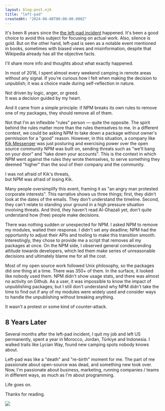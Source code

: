 ```yaml
---
layout: blog-post.njk
title: "left-pad"
createdAt: "2024-06-08T00:00:00.000Z"
---
```


It's been 8 years since the [the left-pad incident](https://en.wikipedia.org/wiki/Npm_left-pad_incident) happened. It's been a good choice to avoid this subject for focusing on actual work. Also, silence is gold. But on the other hand, left-pad is seen as a notable event mentioned in books, sometimes with biased views and misinformation, despite that Wikipedia already has all the objective facts.

I'll share more info and thoughts about what exactly happened.

In most of 2016, I spent almost every weekend camping in remote areas without any signal. If you're curious how I felt when making the decision to unpublish; it was a choice made during self-reflection in nature.

Not driven by logic, anger, or greed.<br />
It was a decision guided by my heart.

And it came from a simple principle: if NPM breaks its own rules to remove one of my packages, they should remove all of them.

Not that I'm an inflexible "rules" person — quite the opposite. The spirit behind the rules matter more than the rules themselves to me. In a different context, we could be asking NPM to take down a package without owner's permission for a "good" reason. However, in this situation, a company like [Kik Messenger](https://en.wikipedia.org/wiki/Kik_Messenger) was just posturing and exercising power over the open source community NPM was built on, sending threats such as "we'll bang on your door" and "take down your accounts". This is the context in which NPM went against the rules they wrote themselves, to serve something they deemed "higher" than the soul of their company and the community.

I was not afraid of Kik's threats, <br />
but NPM was afraid of losing Kik.

Many people oversimplify this event, framing it as "an angry man protested corporate interests". This narrative shows us three things; first, they didn't look at the dates of the emails. They don't understand the timeline. Second, they can't relate to standing your ground in a high pressure situation involving threats. And third, they haven't read Al-Ghazali yet, don't quite understand how (free) people make decisions.

There was nothing sudden or unexpected for NPM. I asked NPM to remove my modules, waited their response. I didn't set any deadline; NPM had the opportunity to adjust their APIs and tooling to make this transition smooth. Interestingly, they chose to provide me a script that removes all my packages at once. On the NPM side, I observed general condescending attitude towards developers, which led them make series of unreasonable decisions and ultimately blame me for all the cost.

Most of my open source work followed Unix philosophy, so the packages did one thing at a time. There was 350+ of them. In the surface, it looked like nobody used them. NPM didn't show usage stats, and there was almost no activity on Github. As a user, it was impossible to know the impact of unpublishing packages; but I still don't understand why NPM didn't take the time to find out if any of my modules were widely used and consider ways to handle the unpublishing without breaking anything.

It wasn't a protest or some kind of counter-attack.

## 8 Years Later

Several months after the left-pad incident, I quit my job and left US permanently, spent a year in Morocco, Jordan, Türkiye and Indonesia. I walked trails like Lycian Way, found new camping spots nobody knows about.

Left-pad was like a "death" and "re-birth" moment for me. The part of me passionate about open-source was dead, and something new took over. Now, I'm passionate about business, marketing, running companies / teams in different ways, as much as I'm about programming.

Life goes on.

Thanks for reading.

![](https://live.staticflickr.com/65535/51992852851_0ba272a470_b.jpg)
